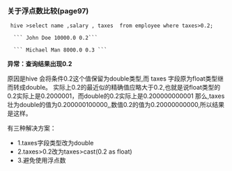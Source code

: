 ### 关于浮点数比较(page97)
``` hive >select name ,salary , taxes  from employee where taxes>0.2;``` 
   
      ``` John Doe 10000.0 0.2```
   
      ``` Michael Man 8000.0 0.3 ```
   
**异常：查询结果出现0.2** 

原因是hive 会将条件0.2这个值保留为double类型,而 taxes 字段原为float类型继而转成double。
实际上0.2的最近似的精确值应略大于0.2,也就是说float类型的0.2实际上是0.2000001，而double的0.2实际上是0.200000000001
那么,taxes壮为double的值为0.200000100000,,数值0.2的值为0.20000000000,所以结果是这样。

有三种解决方案：
- 1.taxes字段类型改为double
- 2.taxes>0.2改为taxes>cast(0.2 as float)
- 3.避免使用浮点数

